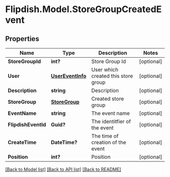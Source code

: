 # Flipdish.Model.StoreGroupCreatedEvent
## Properties

Name | Type | Description | Notes
------------ | ------------- | ------------- | -------------
**StoreGroupId** | **int?** | Store Group Id | [optional] 
**User** | [**UserEventInfo**](UserEventInfo.md) | User which created this store group | [optional] 
**Description** | **string** | Description | [optional] 
**StoreGroup** | [**StoreGroup**](StoreGroup.md) | Created store group | [optional] 
**EventName** | **string** | The event name | [optional] 
**FlipdishEventId** | **Guid?** | The identitfier of the event | [optional] 
**CreateTime** | **DateTime?** | The time of creation of the event | [optional] 
**Position** | **int?** | Position | [optional] 

[[Back to Model list]](../README.md#documentation-for-models) [[Back to API list]](../README.md#documentation-for-api-endpoints) [[Back to README]](../README.md)

